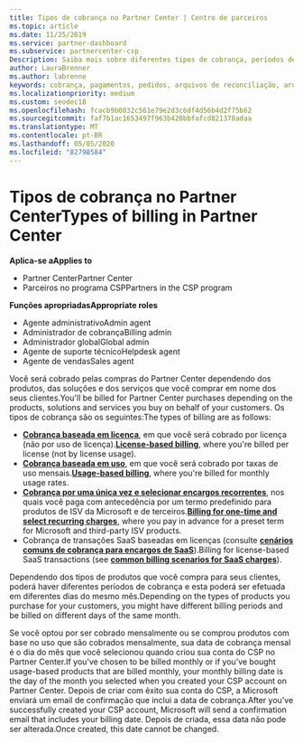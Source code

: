 ```yaml
---
title: Tipos de cobrança no Partner Center | Centro de parceiros
ms.topic: article
ms.date: 11/25/2019
ms.service: partner-dashboard
ms.subservice: partnercenter-csp
Description: Saiba mais sobre diferentes tipos de cobrança, períodos de cobrança e datas de cobrança que você pode ver no Partner Center.
author: LauraBrenner
ms.author: labrenne
keywords: cobrança, pagamentos, pedidos, arquivos de reconciliação, arquivo de reconhecimento
ms.localizationpriority: medium
ms.custom: seodec18
ms.openlocfilehash: fcacb9b0832c561e79e2d3c6df4d56b4d2f75b62
ms.sourcegitcommit: faf7b1ac1653497f963b428bbfafcd821378adaa
ms.translationtype: MT
ms.contentlocale: pt-BR
ms.lasthandoff: 05/05/2020
ms.locfileid: "82798584"
---
```

# <a name="types-of-billing-in-partner-center"></a><span data-ttu-id="53f0b-104">Tipos de cobrança no Partner Center</span><span class="sxs-lookup"><span data-stu-id="53f0b-104">Types of billing in Partner Center</span></span>

<span data-ttu-id="53f0b-105">**Aplica-se a**</span><span class="sxs-lookup"><span data-stu-id="53f0b-105">**Applies to**</span></span>

- <span data-ttu-id="53f0b-106">Partner Center</span><span class="sxs-lookup"><span data-stu-id="53f0b-106">Partner Center</span></span>
- <span data-ttu-id="53f0b-107">Parceiros no programa CSP</span><span class="sxs-lookup"><span data-stu-id="53f0b-107">Partners in the CSP program</span></span>

<span data-ttu-id="53f0b-108">**Funções apropriadas**</span><span class="sxs-lookup"><span data-stu-id="53f0b-108">**Appropriate roles**</span></span>

- <span data-ttu-id="53f0b-109">Agente administrativo</span><span class="sxs-lookup"><span data-stu-id="53f0b-109">Admin agent</span></span>
- <span data-ttu-id="53f0b-110">Administrador de cobrança</span><span class="sxs-lookup"><span data-stu-id="53f0b-110">Billing admin</span></span>
- <span data-ttu-id="53f0b-111">Administrador global</span><span class="sxs-lookup"><span data-stu-id="53f0b-111">Global admin</span></span>
- <span data-ttu-id="53f0b-112">Agente de suporte técnico</span><span class="sxs-lookup"><span data-stu-id="53f0b-112">Helpdesk agent</span></span>
- <span data-ttu-id="53f0b-113">Agente de vendas</span><span class="sxs-lookup"><span data-stu-id="53f0b-113">Sales agent</span></span>

<span data-ttu-id="53f0b-114">Você será cobrado pelas compras do Partner Center dependendo dos produtos, das soluções e dos serviços que você comprar em nome dos seus clientes.</span><span class="sxs-lookup"><span data-stu-id="53f0b-114">You'll be billed for Partner Center purchases depending on the products, solutions and services you buy on behalf of your customers.</span></span> <span data-ttu-id="53f0b-115">Os tipos de cobrança são os seguintes:</span><span class="sxs-lookup"><span data-stu-id="53f0b-115">The types of billing are as follows:</span></span>

- <span data-ttu-id="53f0b-116">[**Cobrança baseada em licença**](license-based-billing.md), em que você será cobrado por licença (não por uso de licença).</span><span class="sxs-lookup"><span data-stu-id="53f0b-116">[**License-based billing**](license-based-billing.md), where you're billed per license (not by license usage).</span></span>
- <span data-ttu-id="53f0b-117">[**Cobrança baseada em uso**](usage-based-billing.md), em que você será cobrado por taxas de uso mensais.</span><span class="sxs-lookup"><span data-stu-id="53f0b-117">[**Usage-based billing**](usage-based-billing.md), where you're billed for monthly usage rates.</span></span>
- <span data-ttu-id="53f0b-118">[**Cobrança por uma única vez e selecionar encargos recorrentes**](one-time-and-recurring-billing.md), nos quais você paga com antecedência por um termo predefinido para produtos de ISV da Microsoft e de terceiros.</span><span class="sxs-lookup"><span data-stu-id="53f0b-118">[**Billing for one-time and select recurring charges**](one-time-and-recurring-billing.md), where you pay in advance for a preset term for Microsoft and third-party ISV products.</span></span>
- <span data-ttu-id="53f0b-119">Cobrança de transações SaaS baseadas em licenças (consulte [**cenários comuns de cobrança para encargos de SaaS**](common-billing-scenarios-saas.md)).</span><span class="sxs-lookup"><span data-stu-id="53f0b-119">Billing for license-based SaaS transactions (see [**common billing scenarios for SaaS charges**](common-billing-scenarios-saas.md)).</span></span>

<span data-ttu-id="53f0b-120">Dependendo dos tipos de produtos que você compra para seus clientes, poderá haver diferentes períodos de cobrança e esta poderá ser efetuada em diferentes dias do mesmo mês.</span><span class="sxs-lookup"><span data-stu-id="53f0b-120">Depending on the types of products you purchase for your customers, you might have different billing periods and be billed on different days of the same month.</span></span>

<span data-ttu-id="53f0b-121">Se você optou por ser cobrado mensalmente ou se comprou produtos com base no uso que são cobrados mensalmente, sua data de cobrança mensal é o dia do mês que você selecionou quando criou sua conta do CSP no Partner Center.</span><span class="sxs-lookup"><span data-stu-id="53f0b-121">If you’ve chosen to be billed monthly or if you’ve bought usage-based products that are billed monthly, your monthly billing date is the day of the month you selected when you created your CSP account on Partner Center.</span></span> <span data-ttu-id="53f0b-122">Depois de criar com êxito sua conta do CSP, a Microsoft enviará um email de confirmação que inclui a data de cobrança.</span><span class="sxs-lookup"><span data-stu-id="53f0b-122">After you’ve successfully created your CSP account, Microsoft will send a confirmation email that includes your billing date.</span></span> <span data-ttu-id="53f0b-123">Depois de criada, essa data não pode ser alterada.</span><span class="sxs-lookup"><span data-stu-id="53f0b-123">Once created, this date cannot be changed.</span></span>
